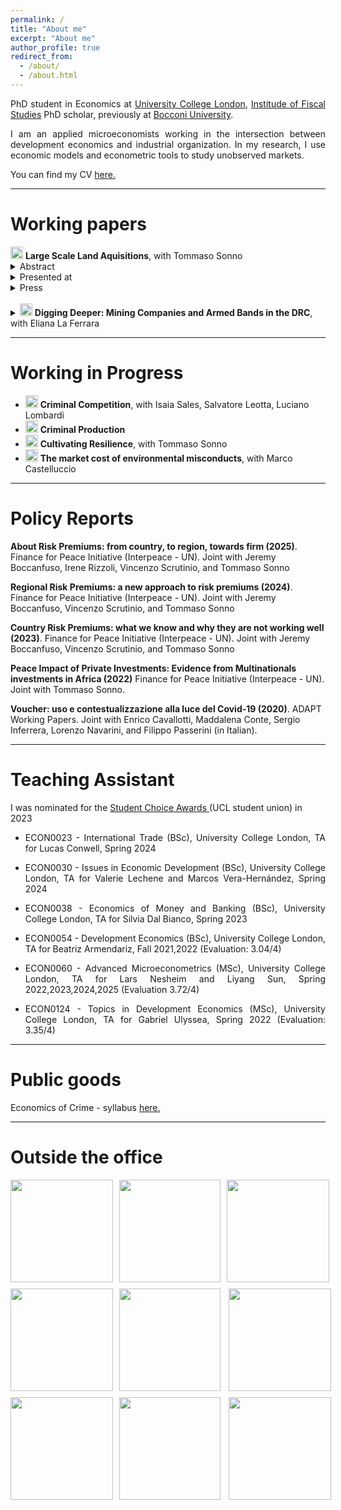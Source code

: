 ```yaml
---
permalink: /
title: "About me"
excerpt: "About me"
author_profile: true
redirect_from: 
  - /about/
  - /about.html
---
```




<p style='text-align: justify;'> PhD student in Economics at <a href="https://www.ucl.ac.uk/economics/ucl-department-economics"> University College London</a>, <a href="https://ifs.org.uk"> Institude of Fiscal Studies</a> PhD scholar, previously at <a href="https://www.unibocconi.it/wps/wcm/connect/Bocconi/SitoPubblico_IT/Albero+di+navigazione/Home/"> Bocconi University</a>. </p>

<p style='text-align: justify;'> 	I am an applied microeconomists working in the intersection between development economics and industrial organization. In my research, I use economic models and econometric tools to study unobserved markets.</p>

<p style='text-align: justify;'> You can find my CV <a href="https://davidezufacchi.github.io/cv_122024.pdf"> here. </a> </p>

- - - -

Working papers 
===========================


<summary> <img width="20" alt="Screenshot 2022-11-22 at 16 40 38" src="https://user-images.githubusercontent.com/103354008/203371510-ce0ff46a-5f7a-43eb-bd71-821c8f1c7930.png"> <b>Large Scale Land Aquisitions</b>, with Tommaso Sonno</summary>
<details>
      <summary> Abstract </summary>
      <ul>
        <li> This paper studies large scale land acquisitions and its local effects. We exploit an exogenous increase in large scale land acquisitions due to the Ebola epidemic in Liberia. The health crisis has relaxed the acquisition constraint of palm oil companies diverting the attention towards the emergency. We find a large increase in palm oil production associated with a 1428% increase in palm oil exports. This is driven by an expansion in the hectares dedicated to this production, rather than an increase in the productivity of land. At the same time, we don’t observe any decrease in the land dedicated to other crops. This increase in production is associated with an increased pollution, as expected, but has modest/no effects on the local economy.</li>
      </ul>
    </details>
    <details>
      <summary> Presented at </summary>
       Bologna University, Ghent University (ETSG), Bocconi University (LEAP seminar), Online Political Economy Seminar Series, Universitat Autonoma de Barcelona (Jamboree seminar), University College London, Queen Mary University of London 
    </details>
    <details>
      <summary> Press </summary>
      <ul>
       <li> <a href="https://blogs.lse.ac.uk/africaatlse/2022/03/18/how-multinationals-exploited-a-health-ebola-crisis-accelerate-deforestation-liberia-capitalism/"> Africa at LSE </a>
      </ul>
    </details>
&nbsp;
<details>
<summary>  <img width="20" alt="Screenshot 2022-11-22 at 16 40 38" src="https://user-images.githubusercontent.com/103354008/203371510-ce0ff46a-5f7a-43eb-bd71-821c8f1c7930.png"> <b>Digging Deeper: Mining Companies and Armed Bands in the DRC</b>, with Eliana La Ferrara</summary>
  &nbsp;
  
<p style='text-align: justify;'> <b>Abstract</b>: We investigate the relationship between armed groups and large-scale mining firms in the Democratic Republic of Congo using geo-referenced data from 2000 to 2015. The pattern of interactions between armed bands and concession owners significantly deviates from a random benchmark. To understand the reasons behind this non-randomness, we develop a statistical test that assesses the plausibility of different explanations based on the observed data. Our results indicate that an active relationship is the only scenario consistent with the pattern of repeated interactions. We further explore the nature of these relationships and find evidence supporting the existence of two types of equilibria, depending on the type of mineral extracted in the concession. The first is a cooperative equilibrium, where armed groups provide services to mining firms, including clearing the territory of competing groups. The second is an adversarial equilibrium, where companies and militias compete for natural resources, leading to increased violence around the concessions. </p>
          
<p style='text-align: justify;'> <b>Presented at</b>: Harvard PolEcon Seminar, Harvard Kennedy School Seminar, Havard Kennedy School (PIEP Conference), Washington University (PECO), University College London, Bocconi-LSE joint Crime seminar, ENS Lyon, Toloue School of Economics, CEPR Paris Symposium 2023, CEPR-RPN on Geoeconomics and RPN on Preventing Conflict: Policies for Peace </p>
</details>

- - - -

Working in Progress 
===========================
      
      
* <img width="20" alt="Screenshot 2022-11-22 at 16 40 38" src="https://user-images.githubusercontent.com/103354008/203371510-ce0ff46a-5f7a-43eb-bd71-821c8f1c7930.png"> <b>Criminal Competition</b>, with Isaia Sales, Salvatore Leotta, Luciano Lombardi
* <img width="20" alt="Screenshot 2022-11-22 at 16 40 38" src="https://user-images.githubusercontent.com/103354008/203371510-ce0ff46a-5f7a-43eb-bd71-821c8f1c7930.png"> <b>Criminal Production</b>
* <img width="20" alt="Screenshot 2022-11-22 at 16 40 38" src="https://user-images.githubusercontent.com/103354008/203371510-ce0ff46a-5f7a-43eb-bd71-821c8f1c7930.png"> <b>Cultivating Resilience</b>, with Tommaso Sonno
* <img width="20" alt="Screenshot 2022-11-22 at 16 40 38" src="https://user-images.githubusercontent.com/103354008/203371510-ce0ff46a-5f7a-43eb-bd71-821c8f1c7930.png"> <b>The market cost of environmental misconducts</b>, with Marco Castelluccio

- - - -

Policy Reports
===========================

 **About Risk Premiums: from country, to region, towards firm (2025)**. Finance for Peace Initiative (Interpeace - UN). Joint with Jeremy Boccanfuso, Irene Rizzoli, Vincenzo Scrutinio, and Tommaso Sonno 

 **Regional Risk Premiums: a new approach to risk premiums (2024)**. Finance for Peace Initiative (Interpeace - UN). Joint with Jeremy Boccanfuso, Vincenzo Scrutinio, and Tommaso Sonno 
      
 **Country Risk Premiums: what we know and why they are not working well (2023)**. Finance for Peace Initiative (Interpeace - UN). Joint with Jeremy Boccanfuso, Vincenzo Scrutinio, and Tommaso Sonno 
      
 **Peace Impact of Private Investments: Evidence from Multinationals investments in Africa (2022)** Finance for Peace Initiative (Interpeace - UN). Joint with Tommaso Sonno. 

 **Voucher: uso e contestualizzazione alla luce del Covid-19 (2020)**. ADAPT Working Papers. Joint with Enrico Cavallotti, Maddalena Conte, Sergio Inferrera, Lorenzo Navarini, and Filippo Passerini (in Italian).

- - - -

Teaching Assistant
=======

I was nominated for the <a href="https://studentsunionucl.org/student-choice-awards-2023-roll-of-honour"> Student Choice Awards </a> (UCL student union) in 2023 

* <p style='text-align: justify;'> ECON0023 - International Trade (BSc), University College London, TA for Lucas Conwell, Spring 2024 </p>

* <p style='text-align: justify;'> ECON0030 - Issues in Economic Development (BSc), University College London, TA for Valerie Lechene and Marcos Vera-Hernández, Spring 2024 </p>

* <p style='text-align: justify;'> ECON0038 - Economics of Money and Banking (BSc), University College London, TA for Silvia Dal Bianco, Spring 2023 </p>

* <p style='text-align: justify;'> ECON0054 - Development Economics (BSc), University College London, TA for Beatriz Armendariz, Fall 2021,2022 (Evaluation: 3.04/4) </p>

* <p style='text-align: justify;'> ECON0060 - Advanced Microeconometrics (MSc), University College London, TA for Lars Nesheim and Liyang Sun, Spring 2022,2023,2024,2025 (Evaluation 3.72/4) </p>

* <p style='text-align: justify;'> ECON0124 - Topics in Development Economics (MSc), University College London, TA for Gabriel Ulyssea, Spring 2022 (Evaluation: 3.35/4) </p>

- - - -

Public goods
=======

<p style='text-align: justify;'> Economics of Crime - syllabus <a href="https://davidezufacchi.github.io/Syllabus economics of crime public.pdf"> here. </a> </p>

- - - -

Outside the office
=======

<html lang="en">
<head>
<meta charset="UTF-8">
<meta name="viewport" content="width=device-width, initial-scale=1.0">
<style>
    .gallery {
        display: grid;
        grid-template-columns: repeat(3, 1fr);
        gap: 10px;
    }
    .image {
        width: 100%;
        height: auto;
    }
</style>
</head>
<body>
<div class="gallery">
    <img width="250" height="250" src="/DavideZufacchi.github.io/1. monte faito.png" class="image" > 
    <img width="250" height="250" src="/DavideZufacchi.github.io/2. monte faito.png" class="image" > 
    <img width="250" height="250" src="/DavideZufacchi.github.io/3. sentiero degli dei.png" class="image" >
    <img align="left" width="250" height="250" src="/DavideZufacchi.github.io/4. lazzaro da cese.png" class="image">
    <img align="center" width="250" height="250" src="/DavideZufacchi.github.io/5. valle delle ferriere.png" class="image">
    <img align="right" width="250" height="250" src="/DavideZufacchi.github.io/6. monte dei lupi.png" class="image">
    <img align="left" width="250" height="250" src="/DavideZufacchi.github.io/7. monte luppia.png" class="image">
    <img align="center" width="250" height="250" src="/DavideZufacchi.github.io/8. lattani.png" class="image">
  <img align="right" width="250" height="250" src="/DavideZufacchi.github.io/9. loughton.png" class="image">
</div>
</body>
</html>

